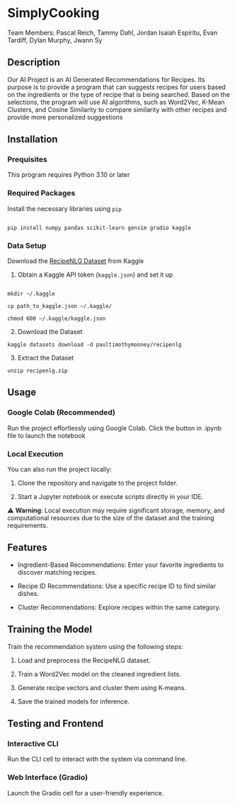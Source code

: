 # SimplyCooking

Team Members: Pascal Reich, Tammy Dahl, Jordan Isaiah Espiritu, Evan Tardiff, Dylan Murphy, Jwann Sy

## Description

Our AI Project is an AI Generated Recommendations for Recipes. Its purpose is to provide a program that can suggests recipes for users based on the ingredients or the type of recipe that is being searched. Based on the selections, the program will
use AI algorithms, such as Word2Vec, K-Mean Clusters, and Cosine Similarity to compare similarity with other recipes and provide more personalized suggestions

## Installation

### Prequisites

This program requires Python 3.10 or later

### Required Packages

Install the necessary libraries using `pip`

```

pip install numpy pandas scikit-learn gensim gradio kaggle
```

### Data Setup

Download the [RecipeNLG Dataset](https://www.kaggle.com/datasets/paultimothymooney/recipenlg) from Kaggle

1. Obtain a Kaggle API token (`kaggle.json`) and set it up

```

mkdir ~/.kaggle

cp path_to_kaggle.json ~/.kaggle/

chmod 600 ~/.kaggle/kaggle.json

``````
  
2. Download the Dataset

```
kaggle datasets download -d paultimothymooney/recipenlg
```

  3. Extract the Dataset

```
unzip recipenlg.zip
```

## Usage

### Google Colab (Recommended)

Run the project effortlessly using Google Colab. Click the button in .ipynb file to launch the notebook

### Local Execution

You can also run the project locally:

1. Clone the repository and navigate to the project folder.

2. Start a Jupyter notebook or execute scripts directly in your IDE.

⚠ **Warning**: Local execution may require significant storage, memory, and computational resources due to the size of the dataset and the training requirements.

## Features

- Ingredient-Based Recommendations: Enter your favorite ingredients to discover matching recipes.

- Recipe ID Recommendations: Use a specific recipe ID to find similar dishes.

- Cluster Recommendations: Explore recipes within the same category.

## Training the Model

Train the recommendation system using the following steps:

1. Load and preprocess the RecipeNLG dataset.

2. Train a Word2Vec model on the cleaned ingredient lists.

3. Generate recipe vectors and cluster them using K-means.

4. Save the trained models for inference.

## Testing and Frontend
  

### Interactive CLI

Run the CLI cell to interact with the system via command line.


### Web Interface (Gradio)

Launch the Gradio cell for a user-friendly experience.


